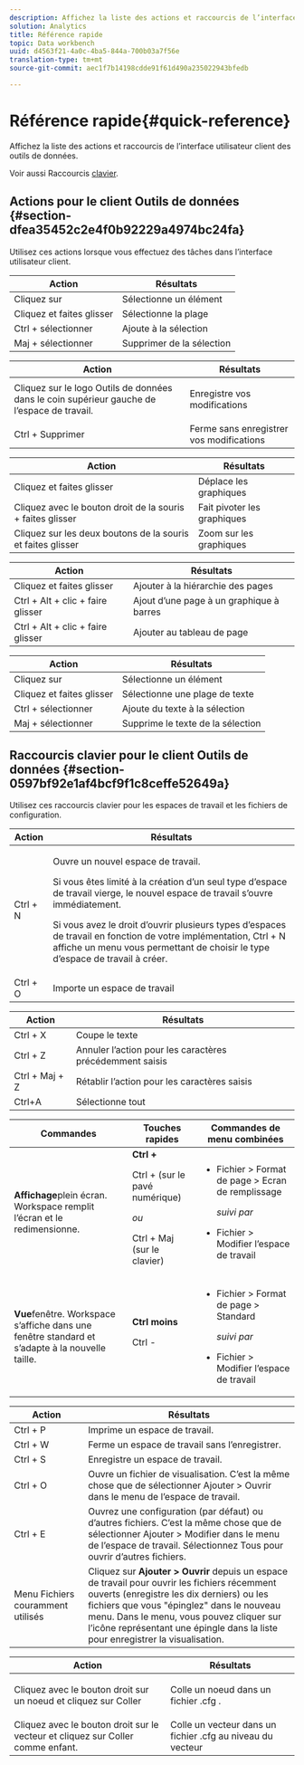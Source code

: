 ```yaml
---
description: Affichez la liste des actions et raccourcis de l’interface utilisateur client des outils de données.
solution: Analytics
title: Référence rapide
topic: Data workbench
uuid: d4563f21-4a0c-4ba5-844a-700b03a7f56e
translation-type: tm+mt
source-git-commit: aec1f7b14198cdde91f61d490a235022943bfedb

---
```



# Référence rapide{#quick-reference}

Affichez la liste des actions et raccourcis de l’interface utilisateur client des outils de données.

Voir aussi Raccourcis [clavier](../../../home/c-get-started/c-vis/c-qk-ref.md#section-0597bf92e1af4bcf9f1c8ceffe52649a).

## Actions pour le client Outils de données {#section-dfea35452c2e4f0b92229a4974bc24fa}

Utilisez ces actions lorsque vous effectuez des tâches dans l’interface utilisateur client.

| Action | Résultats |
|---|---|
| Cliquez sur | Sélectionne un élément |
| Cliquez et faites glisser | Sélectionne la plage |
| Ctrl + sélectionner | Ajoute à la sélection |
| Maj + sélectionner | Supprimer de la sélection |

<table id="table_468868B713E94F08BFF8F5C468F5100B"> 
 <thead> 
  <tr> 
   <th colname="col1" class="entry"> Action </th> 
   <th colname="col2" class="entry"> Résultats </th> 
  </tr> 
 </thead>
 <tbody> 
  <tr> 
   <td colname="col1"> Cliquez sur le logo Outils de données dans le coin supérieur gauche de l’espace de travail. </td> 
   <td colname="col2"> <p>Enregistre vos modifications </p> </td> 
  </tr> 
  <tr> 
   <td colname="col1"> Ctrl + Supprimer </td> 
   <td colname="col2"> Ferme sans enregistrer vos modifications </td> 
  </tr> 
 </tbody> 
</table>

| Action | Résultats |
|---|---|
| Cliquez et faites glisser | Déplace les graphiques |
| Cliquez avec le bouton droit de la souris + faites glisser | Fait pivoter les graphiques |
| Cliquez sur les deux boutons de la souris et faites glisser | Zoom sur les graphiques |

| Action | Résultats |
|---|---|
| Cliquez et faites glisser | Ajouter à la hiérarchie des pages |
| Ctrl + Alt + clic + faire glisser | Ajout d’une page à un graphique à barres |
| Ctrl + Alt + clic + faire glisser | Ajouter au tableau de page |

| Action | Résultats |
|---|---|
| Cliquez sur | Sélectionne un élément |
| Cliquez et faites glisser | Sélectionne une plage de texte |
| Ctrl + sélectionner | Ajoute du texte à la sélection |
| Maj + sélectionner | Supprime le texte de la sélection |

## Raccourcis clavier pour le client Outils de données {#section-0597bf92e1af4bcf9f1c8ceffe52649a}

Utilisez ces raccourcis clavier pour les espaces de travail et les fichiers de configuration.

<table id="table_169AD5F75C92449FACEAC64660B4B50D"> 
 <thead> 
  <tr> 
   <th colname="col1" class="entry"> Action </th> 
   <th colname="col2" class="entry"> Résultats </th> 
  </tr>
 </thead>
 <tbody> 
  <tr> 
   <td colname="col1"> Ctrl + N </td> 
   <td colname="col2"> <p>Ouvre un nouvel espace de travail. </p> <p>Si vous êtes limité à la création d’un seul type d’espace de travail vierge, le nouvel espace de travail s’ouvre immédiatement. </p> <p>Si vous avez le droit d’ouvrir plusieurs types d’espaces de travail en fonction de votre implémentation, Ctrl + N affiche un menu vous permettant de choisir le type d’espace de travail à créer. </p> </td> 
  </tr> 
  <tr> 
   <td colname="col1"> Ctrl + O </td> 
   <td colname="col2"> Importe un espace de travail </td> 
  </tr> 
 </tbody> 
</table>

| Action | Résultats |
|---|---|
| Ctrl + X | Coupe le texte |
| Ctrl + Z | Annuler l’action pour les caractères précédemment saisis |
| Ctrl + Maj + Z | Rétablir l’action pour les caractères saisis |
| Ctrl+A | Sélectionne tout |

<table id="table_A01C514C99F043338D183A6839E03DEA"> 
 <thead> 
  <tr> 
   <th colname="col1" class="entry"> Commandes </th> 
   <th colname="col2" class="entry"> Touches rapides </th> 
   <th colname="col3" class="entry"> Commandes de menu combinées </th> 
  </tr>
 </thead>
 <tbody> 
  <tr> 
   <td colname="col1"><b>Affichage</b>plein écran. Workspace remplit l’écran et le redimensionne. </td> 
   <td colname="col2"><b>Ctrl +</b> <p>Ctrl + (sur le pavé numérique) </p> <p><i>ou</i> </p> <p>Ctrl + Maj (sur le clavier) </p> </td> 
   <td colname="col3"> 
    <ul id="ul_C7C731B894D946D9916F50806F015857"> 
     <li id="li_452B4C119B1A40038A408CFFC53653A9">Fichier &gt; Format de page &gt; Ecran de remplissage <p><i>suivi par</i> </p> </li> 
     <li id="li_DE9B8B31B9F24A6AA68A1D0DB886B501">Fichier &gt; Modifier l’espace de travail </li> 
    </ul> </td> 
  </tr> 
  <tr> 
   <td colname="col1"><b>Vue</b>fenêtre. Workspace s’affiche dans une fenêtre standard et s’adapte à la nouvelle taille. </td> 
   <td colname="col2"><b>Ctrl moins</b> <p>Ctrl - </p> </td> 
   <td colname="col3"> 
    <ul id="ul_3474B9EFD69343C09BC84E485D896C28"> 
     <li id="li_820BAED76FF24A5785E6D89C5C692DD5">Fichier &gt; Format de page &gt; Standard <p><i>suivi par</i> </p> </li> 
     <li id="li_337789F282CE4C2C990C67B115782454">Fichier &gt; Modifier l’espace de travail </li> 
    </ul> </td> 
  </tr> 
 </tbody> 
</table>

| Action | Résultats |
|---|---|
| Ctrl + P | Imprime un espace de travail. |
| Ctrl + W | Ferme un espace de travail sans l’enregistrer. |
| Ctrl + S | Enregistre un espace de travail. |
| Ctrl + O | Ouvre un fichier de visualisation. C’est la même chose que de sélectionner Ajouter > Ouvrir dans le menu de l’espace de travail. |
| Ctrl + E | Ouvrez une configuration (par défaut) ou d’autres fichiers. C’est la même chose que de sélectionner Ajouter > Modifier dans le menu de l’espace de travail. Sélectionnez Tous pour ouvrir d’autres fichiers. |
| Menu Fichiers couramment utilisés | Cliquez sur **Ajouter > Ouvrir** depuis un espace de travail pour ouvrir les fichiers récemment ouverts (enregistre les dix derniers) ou les fichiers que vous &quot;épinglez&quot; dans le nouveau menu. Dans le menu, vous pouvez cliquer sur l’icône représentant une épingle dans la liste pour enregistrer la visualisation. |

<table id="table_99414A5999F94A2EAB2BBBA27EE487F5"> 
 <thead> 
  <tr> 
   <th colname="col1" class="entry"> Action </th> 
   <th colname="col2" class="entry"> Résultats </th> 
  </tr>
 </thead>
 <tbody> 
  <tr> 
   <td colname="col1"> <p>Cliquez avec le bouton droit sur un noeud et cliquez sur <span class="uicontrol"> Coller</span> </p> </td> 
   <td colname="col2"> <p>Colle un noeud dans un fichier <span class="filepath"> .cfg</span> . </p> </td> 
  </tr> 
  <tr> 
   <td colname="col1">Cliquez avec le bouton droit sur le vecteur et cliquez sur <span class="uicontrol"> Coller comme enfant.</span> </td> 
   <td colname="col2">Colle un vecteur dans un fichier <span class="filepath"> .cfg</span> au niveau du vecteur </td> 
  </tr> 
 </tbody> 
</table>

